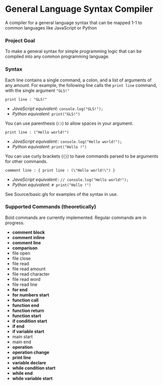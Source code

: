 # General Language Syntax Compiler
A compiler for a general language syntax that can be mapped 1-1 to common languages like JavaScript or Python

### Project Goal

To make a general syntax for simple programming logic that can be compiled into any common programming language.

### Syntax

Each line contains a single command, a colon, and a list of arguments of any amount. For example, the following line calls the `print line` command, with the single argument `"GLS!"`

    print line : "GLS!"
* *JavaScript equivalent:* `console.log("GLS!");`
* *Python equivalent*: `print("GLS!")`

You can use parenthesis (`()`) to allow spaces in your argument.

    print line : ("Hello world!")
* *JavaScript equivalent:*: `console.log("Hello world!");`
* *Python equivalent*: `print("Hello !")`

You can use curly brackets (`{}`) to have commands parsed to be arguments for other commands.

    comment line : { print line : (\"Hello world!\") }
* *JavaScript equivalent:*: `// console.log("Hello world!");`
* *Python equivalent*: `# print("Hello !")`

See Source/basic.gls for examples of the syntax in use.

### Supported Commands (theoretically)

Bold commands are currently implemented. Regular commands are in progress.

* **comment block**
* **comment inline**
* **comment line**
* **comparison**
* file open
* file close
* file read 
* file read amount
* file read character
* file read word
* file read line
* **for end**
* **for numbers start**
* **function call**
* **function end**
* **function return**
* **function start**
* **if condition start**
* **if end**
* **if variable start**
* main start
* main end
* **operation**
* **operation change**
* **print line**
* **variable declare**
* **while condition start**
* **while end**
* **while variable start**
